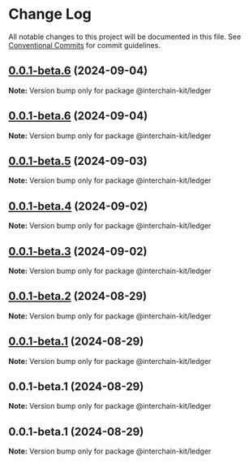# Change Log

All notable changes to this project will be documented in this file.
See [Conventional Commits](https://conventionalcommits.org) for commit guidelines.

## [0.0.1-beta.6](https://github.com/interchain-kit/ledger/compare/@interchain-kit/ledger@0.0.1-beta.6...@interchain-kit/ledger@0.0.1-beta.6) (2024-09-04)

**Note:** Version bump only for package @interchain-kit/ledger

## [0.0.1-beta.6](https://github.com/interchain-kit/ledger/compare/@interchain-kit/ledger@0.0.1-beta.5...@interchain-kit/ledger@0.0.1-beta.6) (2024-09-04)

**Note:** Version bump only for package @interchain-kit/ledger

## [0.0.1-beta.5](https://github.com/interchain-kit/ledger/compare/@interchain-kit/ledger@0.0.1-beta.4...@interchain-kit/ledger@0.0.1-beta.5) (2024-09-03)

**Note:** Version bump only for package @interchain-kit/ledger

## [0.0.1-beta.4](https://github.com/interchain-kit/ledger/compare/@interchain-kit/ledger@0.0.1-beta.2...@interchain-kit/ledger@0.0.1-beta.4) (2024-09-02)

**Note:** Version bump only for package @interchain-kit/ledger

## [0.0.1-beta.3](https://github.com/interchain-kit/ledger/compare/@interchain-kit/ledger@0.0.1-beta.2...@interchain-kit/ledger@0.0.1-beta.3) (2024-09-02)

**Note:** Version bump only for package @interchain-kit/ledger

## [0.0.1-beta.2](https://github.com/interchain-kit/ledger/compare/@interchain-kit/ledger@0.0.1-beta.1...@interchain-kit/ledger@0.0.1-beta.2) (2024-08-29)

**Note:** Version bump only for package @interchain-kit/ledger

## [0.0.1-beta.1](https://github.com/interchain-kit/ledger/compare/@interchain-kit/ledger@0.0.1-beta.1...@interchain-kit/ledger@0.0.1-beta.1) (2024-08-29)

**Note:** Version bump only for package @interchain-kit/ledger

## 0.0.1-beta.1 (2024-08-29)

**Note:** Version bump only for package @interchain-kit/ledger

## 0.0.1-beta.1 (2024-08-29)

**Note:** Version bump only for package @interchain-kit/ledger
